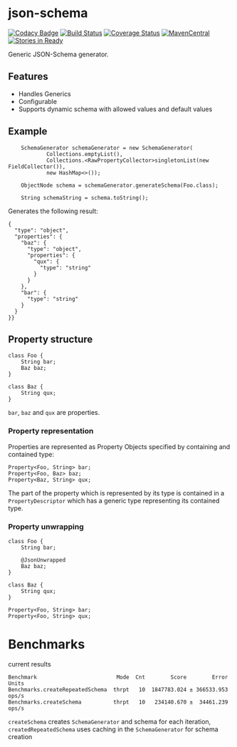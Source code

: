 # json-schema
[![Codacy Badge](https://api.codacy.com/project/badge/Grade/93fedefc8591476d84aa9e3b76ad5f53)](https://app.codacy.com/app/wuan/json-schema?utm_source=github.com&utm_medium=referral&utm_content=Mercateo/json-schema&utm_campaign=badger)
[![Build Status](https://travis-ci.org/Mercateo/json-schema.svg?branch=master)](https://travis-ci.org/Mercateo/json-schema)
[![Coverage Status](https://coveralls.io/repos/github/Mercateo/json-schema/badge.svg?branch=master)](https://coveralls.io/github/Mercateo/json-schema?branch=master)
[![MavenCentral](https://img.shields.io/maven-central/v/com.mercateo/json-schema.svg)](http://search.maven.org/#search%7Cgav%7C1%7Cg%3A%22com.mercateo%22%20AND%20a%3A%22json-schema%22)
[![Stories in Ready](https://badge.waffle.io/Mercateo/json-schema.svg?label=ready&title=Ready)](http://waffle.io/Mercateo/json-schema) 

Generic JSON-Schema generator.

## Features

 * Handles Generics
 * Configurable
 * Supports dynamic schema with allowed values and default values
 
## Example

```$java
    SchemaGenerator schemaGenerator = new SchemaGenerator(
            Collections.emptyList(),
            Collections.<RawPropertyCollector>singletonList(new FieldCollector()),
            new HashMap<>());
    
    ObjectNode schema = schemaGenerator.generateSchema(Foo.class);
    
    String schemaString = schema.toString();
```

Generates the following result:
```$javascript
{
  "type": "object", 
  "properties": {
    "baz": {
      "type": "object", 
      "properties": {
        "qux": {
          "type": "string"
        }
      }
    }, 
    "bar": {
      "type": "string"
    }
  }
}}
```
## Property structure

```
class Foo {
    String bar;
    Baz baz;
}

class Baz {
    String qux;
}
```

`bar`, `baz` and `qux` are properties.

### Property representation

Properties are represented as Property Objects specified by containing and contained type:

```
Property<Foo, String> bar;
Property<Foo, Baz> baz;
Property<Baz, String> qux;
```

The part of the property which is represented by its type is contained in a `PropertyDescriptor` which has a generic type representing its contained type.

### Property unwrapping


```
class Foo {
    String bar;
    
    @JsonUnwrapped
    Baz baz;
}

class Baz {
    String qux;
}
```

```
Property<Foo, String> bar;
Property<Foo, String> qux;
```

# Benchmarks

current results

```
Benchmark                         Mode  Cnt        Score        Error  Units
Benchmarks.createRepeatedSchema  thrpt   10  1847783.024 ± 366533.953  ops/s
Benchmarks.createSchema          thrpt   10   234140.670 ±  34461.239  ops/s
```

`createSchema` creates `SchemaGenerator` and schema for each iteration, `createdRepeatedSchema` uses caching in the `SchemaGenerator` for schema creation
